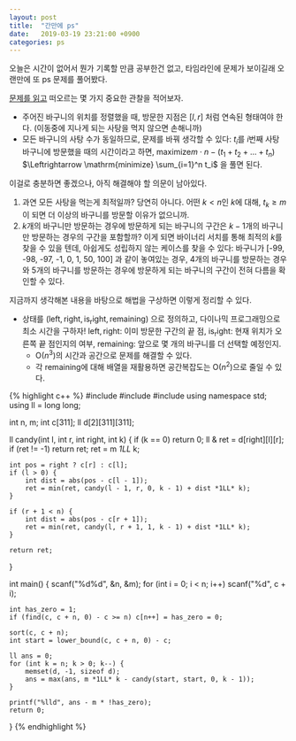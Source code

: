 ```yaml
---
layout: post
title:  "간만에 ps"
date:   2019-03-19 23:21:00 +0900
categories: ps
---
```


오늘은 시간이 없어서 뭔가 기록할 만큼 공부한건 없고,
타임라인에 문제가 보이길래 오랜만에 또 ps 문제를 풀어봤다.

[문제를 읽고][prob] 떠오르는 몇 가지 중요한 관찰을 적어보자.
- 주어진 바구니의 위치를 정렬했을 때,
  방문한 지점은 $[l, r]$ 처럼 연속된 형태여야 한다.
  (이동중에 지나게 되는 사탕을 먹지 않으면 손해니까)
- 모든 바구니의 사탕 수가 동일하므로, 문제를 바꿔 생각할 수 있다:
  $t_i$를 $i$번째 사탕 바구니에 방문했을 때의 시간이라고 하면,
  $\mathrm{maximize} m \cdot n - (t_1 + t_2 + ... + t_n)$
  $\Leftrightarrow \mathrm{minimize} \sum_{i=1}^n t_i$
  을 풀면 된다.

이걸로 충분하면 좋겠으나, 아직 해결해야 할 의문이 남아있다.
1. 과연 모든 사탕을 먹는게 최적일까?
   당연히 아니다. 어떤 $k < n$인 $k$에 대해, $t_k \geq m$이 되면 더 이상의 바구니를 방문할 이유가 없으니까.
2. $k$개의 바구니만 방문하는 경우에 방문하게 되는 바구니의 구간은 $k-1$개의 바구니만 방문하는 경우의 구간을 포함할까?
   이게 되면 바이너리 서치를 통해 최적의 $k$를 찾을 수 있을 텐데, 아쉽게도 성립하지 않는 케이스를 찾을 수 있다:
    바구니가 [-99, -98, -97, -1, 0, 1, 50, 100] 과 같이 놓여있는 경우,
   4개의 바구니를 방문하는 경우와 5개의 바구니를 방문하는 경우에 방문하게 되는 바구니의 구간이 전혀 다름을 확인할 수 있다.

지금까지 생각해본 내용을 바탕으로 해법을 구상하면 이렇게 정리할 수 있다.
- 상태를 $(\mathrm{left}, \mathrm{right}, \mathrm{is_right}, \mathrm{remaining})$ 으로 정의하고, 다이나믹 프로그래밍으로 최소 시간을 구하자!
  $\mathrm{left}, \mathrm{right}$: 이미 방문한 구간의 끝 점, $\mathrm{is_right}$: 현재 위치가 오른쪽 끝 점인지의 여부, $\mathrm{remaining}$: 앞으로 몇 개의 바구니를 더 선택할 예정인지.
    - $\mathrm{O}(n^3)$의 시간과 공간으로 문제를 해결할 수 있다.
    - 각 $\mathrm{remaining}$에 대해 배열을 재활용하면 공간복잡도는 $\mathrm{O}(n^2)$으로 줄일 수 있다.

{% highlight c++ %}
#include<cstdio>
#include<cstring>
#include<algorithm>
using namespace std;
using ll = long long;

int n, m;
int c[311];
ll d[2][311][311];

ll candy(int l, int r, int right, int k)
{
    if (k == 0) return 0;
    ll & ret = d[right][l][r];
    if (ret != -1) return ret;
    ret = m *1LL* k;

    int pos = right ? c[r] : c[l];
    if (l > 0) {
        int dist = abs(pos - c[l - 1]);
        ret = min(ret, candy(l - 1, r, 0, k - 1) + dist *1LL* k);
    }

    if (r + 1 < n) {
        int dist = abs(pos - c[r + 1]);
        ret = min(ret, candy(l, r + 1, 1, k - 1) + dist *1LL* k);
    }

    return ret;
}

int main()
{
    scanf("%d%d", &n, &m);
    for (int i = 0; i < n; i++) scanf("%d", c + i);

    int has_zero = 1;
    if (find(c, c + n, 0) - c >= n) c[n++] = has_zero = 0;

    sort(c, c + n);
    int start = lower_bound(c, c + n, 0) - c;

    ll ans = 0;
    for (int k = n; k > 0; k--) {
        memset(d, -1, sizeof d);
        ans = max(ans, m *1LL* k - candy(start, start, 0, k - 1));
    }

    printf("%lld", ans - m * !has_zero);
    return 0;
}
{% endhighlight %}

[prob]: https://boj.kr/2419
